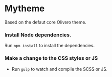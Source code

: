 # Mytheme

Based on the defaut core Olivero theme.

### Install Node dependencies.

Run `npm install` to install the dependencies.

### Make a change to the CSS styles or JS

- Run `gulp` to watch and compile the SCSS or JS.
